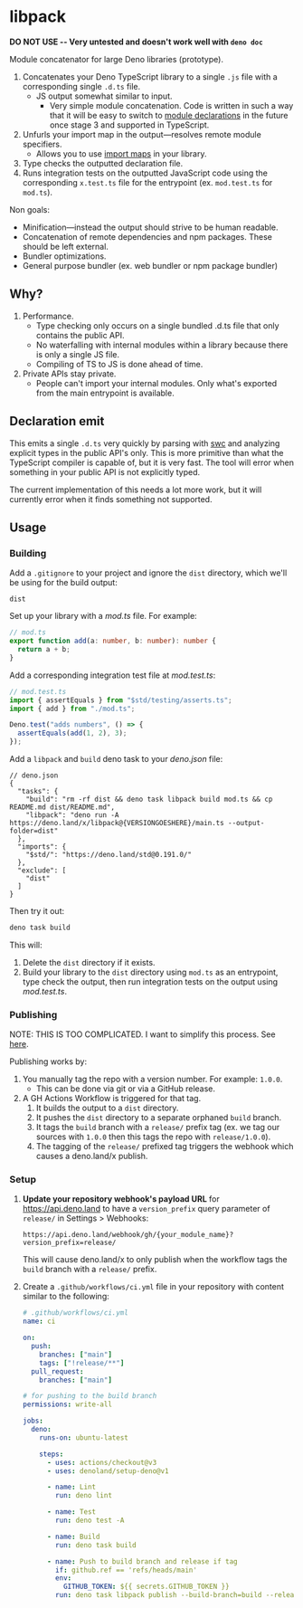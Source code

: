 # libpack

**DO NOT USE -- Very untested and doesn't work well with `deno doc`**

Module concatenator for large Deno libraries (prototype).

1. Concatenates your Deno TypeScript library to a single `.js` file with a
   corresponding single `.d.ts` file.
   - JS output somewhat similar to input.
     - Very simple module concatenation. Code is written in such a way that it
       will be easy to switch to
       [module declarations](https://github.com/tc39/proposal-module-declarations)
       in the future once stage 3 and supported in TypeScript.
2. Unfurls your import map in the output—resolves remote module specifiers.
   - Allows you to use [import maps](https://deno.com/manual/basics/import_maps)
     in your library.
3. Type checks the outputted declaration file.
4. Runs integration tests on the outputted JavaScript code using the
   corresponding `x.test.ts` file for the entrypoint (ex. `mod.test.ts` for
   `mod.ts`).

Non goals:

- Minification—instead the output should strive to be human readable.
- Concatenation of remote dependencies and npm packages. These should be left
  external.
- Bundler optimizations.
- General purpose bundler (ex. web bundler or npm package bundler)

## Why?

1. Performance.
   - Type checking only occurs on a single bundled .d.ts file that only contains
     the public API.
   - No waterfalling with internal modules within a library because there is
     only a single JS file.
   - Compiling of TS to JS is done ahead of time.
2. Private APIs stay private.
   - People can't import your internal modules. Only what's exported from the
     main entrypoint is available.

## Declaration emit

This emits a single `.d.ts` very quickly by parsing with [swc](https://swc.rs/)
and analyzing explicit types in the public API's only. This is more primitive
than what the TypeScript compiler is capable of, but it is very fast. The tool
will error when something in your public API is not explicitly typed.

The current implementation of this needs a lot more work, but it will currently
error when it finds something not supported.

## Usage

### Building

Add a `.gitignore` to your project and ignore the `dist` directory, which we'll
be using for the build output:

```
dist
```

Set up your library with a _mod.ts_ file. For example:

```ts
// mod.ts
export function add(a: number, b: number): number {
  return a + b;
}
```

Add a corresponding integration test file at _mod.test.ts_:

```ts
// mod.test.ts
import { assertEquals } from "$std/testing/asserts.ts";
import { add } from "./mod.ts";

Deno.test("adds numbers", () => {
  assertEquals(add(1, 2), 3);
});
```

Add a `libpack` and `build` deno task to your _deno.json_ file:

```jsonc
// deno.json
{
  "tasks": {
    "build": "rm -rf dist && deno task libpack build mod.ts && cp README.md dist/README.md",
    "libpack": "deno run -A https://deno.land/x/libpack@{VERSIONGOESHERE}/main.ts --output-folder=dist"
  },
  "imports": {
    "$std/": "https://deno.land/std@0.191.0/"
  },
  "exclude": [
    "dist"
  ]
}
```

Then try it out:

```sh
deno task build
```

This will:

1. Delete the `dist` directory if it exists.
2. Build your library to the `dist` directory using `mod.ts` as an entrypoint,
   type check the output, then run integration tests on the output using
   _mod.test.ts_.

### Publishing

NOTE: THIS IS TOO COMPLICATED. I want to simplify this process. See
[here](https://github.com/denoland/apiland/issues/100).

Publishing works by:

1. You manually tag the repo with a version number. For example: `1.0.0`.
   - This can be done via git or via a GitHub release.
1. A GH Actions Workflow is triggered for that tag.
   1. It builds the output to a `dist` directory.
   1. It pushes the `dist` directory to a separate orphaned `build` branch.
   1. It tags the `build` branch with a `release/` prefix tag (ex. we tag our
      sources with `1.0.0` then this tags the repo with `release/1.0.0`).
   1. The tagging of the `release/` prefixed tag triggers the webhook which
      causes a deno.land/x publish.

### Setup

1. **Update your repository webhook's payload URL** for https://api.deno.land to
   have a `version_prefix` query parameter of `release/` in Settings > Webhooks:

   ```
   https://api.deno.land/webhook/gh/{your_module_name}?version_prefix=release/
   ```

   This will cause deno.land/x to only publish when the workflow tags the
   `build` branch with a `release/` prefix.

2. Create a `.github/workflows/ci.yml` file in your repository with content
   similar to the following:

   ```yml
   # .github/workflows/ci.yml
   name: ci

   on:
     push:
       branches: ["main"]
       tags: ["!release/**"]
     pull_request:
       branches: ["main"]

   # for pushing to the build branch
   permissions: write-all

   jobs:
     deno:
       runs-on: ubuntu-latest

       steps:
         - uses: actions/checkout@v3
         - uses: denoland/setup-deno@v1

         - name: Lint
           run: deno lint

         - name: Test
           run: deno test -A

         - name: Build
           run: deno task build

         - name: Push to build branch and release if tag
           if: github.ref == 'refs/heads/main'
           env:
             GITHUB_TOKEN: ${{ secrets.GITHUB_TOKEN }}
           run: deno task libpack publish --build-branch=build --release-tag-prefix=release/
   ```
